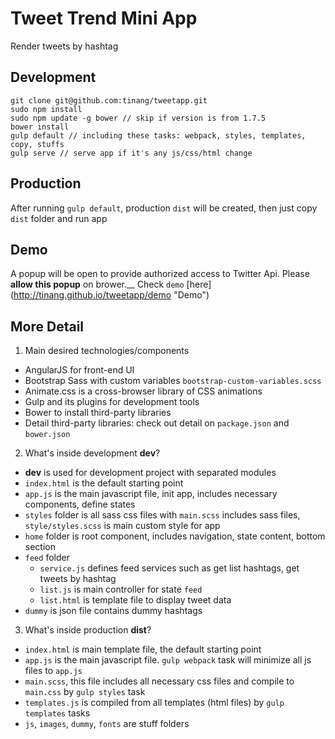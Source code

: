 # Tweet Trend Mini App
Render tweets by hashtag

## Development
```
git clone git@github.com:tinang/tweetapp.git
sudo npm install
sudo npm update -g bower // skip if version is from 1.7.5
bower install
gulp default // including these tasks: webpack, styles, templates, copy, stuffs
gulp serve // serve app if it's any js/css/html change

```

## Production
After running `gulp default`, production `dist` will be created, then just copy `dist` folder and run app

## Demo
A popup will be open to provide authorized access to Twitter Api. Please **allow this popup** on brower.__
Check `demo` [here] (http://tinang.github.io/tweetapp/demo "Demo")

## More Detail

1. Main desired technologies/components
  * AngularJS for front-end UI
  * Bootstrap Sass with custom variables `bootstrap-custom-variables.scss`
  * Animate.css is a cross-browser library of CSS animations
  * Gulp and its plugins for development tools
  * Bower to install third-party libraries
  * Detail third-party libraries: check out detail on `package.json` and `bower.json`

2. What's inside development **dev**?
  * **dev** is used for development project with separated modules
  * `index.html` is the default starting point
  * `app.js` is the main javascript file, init app, includes necessary components, define states
  * `styles` folder is all sass css files with `main.scss` includes sass files, `style/styles.scss` is main custom style for app
  * `home` folder is root component, includes navigation, state content, bottom section
  * `feed` folder
      * `service.js` defines feed services such as get list hashtags, get tweets by hashtag
      * `list.js` is main controller for state `feed`
      * `list.html` is template file to display tweet data
  * `dummy` is json file contains dummy hashtags

3. What's inside production **dist**?
  * `index.html` is main template file, the default starting point
  * `app.js` is the main javascript file. `gulp webpack` task will minimize all js files to `app.js`
  * `main.scss`, this file includes all necessary css files and compile to `main.css` by `gulp styles` task
  * `templates.js` is compiled from all templates (html files) by `gulp templates` tasks
  * `js`, `images`, `dummy`, `fonts` are stuff folders